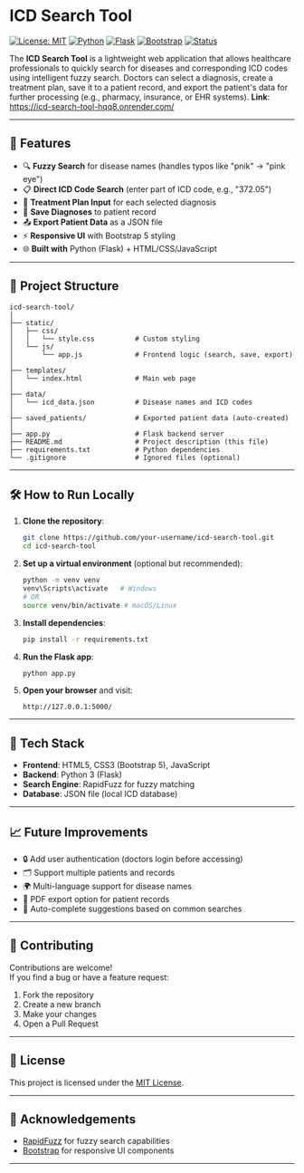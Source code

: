 # ICD Search Tool

[![License: MIT](https://img.shields.io/badge/License-MIT-yellow.svg)](https://opensource.org/licenses/MIT)
[![Python](https://img.shields.io/badge/Python-3.9+-blue.svg)](https://www.python.org/)
[![Flask](https://img.shields.io/badge/Framework-Flask-lightblue.svg)](https://flask.palletsprojects.com/)
[![Bootstrap](https://img.shields.io/badge/Frontend-Bootstrap%205-purple.svg)](https://getbootstrap.com/)
[![Status](https://img.shields.io/badge/Status-Active-success.svg)](#)

The **ICD Search Tool** is a lightweight web application that allows healthcare professionals to quickly search for diseases and corresponding ICD codes using intelligent fuzzy search. Doctors can select a diagnosis, create a treatment plan, save it to a patient record, and export the patient's data for further processing (e.g., pharmacy, insurance, or EHR systems).
**Link**: https://icd-search-tool-hqq8.onrender.com/

---

## 🚀 Features

- 🔍 **Fuzzy Search** for disease names (handles typos like "pnik" → "pink eye")
- 📋 **Direct ICD Code Search** (enter part of ICD code, e.g., "372.05")
- 📝 **Treatment Plan Input** for each selected diagnosis
- 💾 **Save Diagnoses** to patient record
- 📤 **Export Patient Data** as a JSON file
- ⚡ **Responsive UI** with Bootstrap 5 styling
- 🌐 **Built with** Python (Flask) + HTML/CSS/JavaScript

---

## 📂 Project Structure

```
icd-search-tool/
│
├── static/
│   ├── css/
│   │   └── style.css          # Custom styling
│   └── js/
│       └── app.js             # Frontend logic (search, save, export)
│
├── templates/
│   └── index.html             # Main web page
│
├── data/
│   └── icd_data.json          # Disease names and ICD codes
│
├── saved_patients/            # Exported patient data (auto-created)
│
├── app.py                     # Flask backend server
├── README.md                  # Project description (this file)
├── requirements.txt           # Python dependencies
└── .gitignore                 # Ignored files (optional)
```

---

## 🛠️ How to Run Locally

1. **Clone the repository**:

   ```bash
   git clone https://github.com/your-username/icd-search-tool.git
   cd icd-search-tool
   ```

2. **Set up a virtual environment** (optional but recommended):

   ```bash
   python -m venv venv
   venv\Scripts\activate   # Windows
   # OR
   source venv/bin/activate # macOS/Linux
   ```

3. **Install dependencies**:

   ```bash
   pip install -r requirements.txt
   ```

4. **Run the Flask app**:

   ```bash
   python app.py
   ```

5. **Open your browser** and visit:
   ```
   http://127.0.0.1:5000/
   ```

---

## 🧠 Tech Stack

- **Frontend**: HTML5, CSS3 (Bootstrap 5), JavaScript
- **Backend**: Python 3 (Flask)
- **Search Engine**: RapidFuzz for fuzzy matching
- **Database**: JSON file (local ICD database)

---

## 📈 Future Improvements

- 🔒 Add user authentication (doctors login before accessing)
- 🗂️ Support multiple patients and records
- 🌍 Multi-language support for disease names
- 📑 PDF export option for patient records
- 💬 Auto-complete suggestions based on common searches

---

## 🤝 Contributing

Contributions are welcome!  
If you find a bug or have a feature request:

1. Fork the repository
2. Create a new branch
3. Make your changes
4. Open a Pull Request

---

## 📝 License

This project is licensed under the [MIT License](https://opensource.org/licenses/MIT).

---

## 📣 Acknowledgements

- [RapidFuzz](https://github.com/maxbachmann/RapidFuzz) for fuzzy search capabilities
- [Bootstrap](https://getbootstrap.com/) for responsive UI components

---
